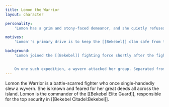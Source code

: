 ```yaml
---
title: Lomon the Warrior
layout: character

personality:
    'Lomon has a grim and stony-faced demeanor, and she quietly refuses to brag about her achievements. This has resulted in countless rumors, some utterly outlandish and others completely plausible, which she allows to spread and evolve across the island. She never talks back or answers questions unless absolutely necessary, and she is extremely private about her social life. In fact, only her closest friends even know that she is married, and even fewer know that she actually has a warm and supportive relationship with her husband.'

motives:
    'Lomon''s primary drive is to keep the [[Bekebel]] clan safe from the [[Lukurru]] clan, who she still perceives as a threat despite more than 30 years of peace. She doesn''t often meddle in diplomatic or political affairs, preferring to leave such things to the experts. She also hopes to retire soon from her position as commander of the [[Bekebel Elite Guard]] in order to develop her personal and social life, but she refuses to do so without assurance that her successor will keep the clan safe to her high standards.'

background:
    'Lomon joined the [[Bekebel]] fighting force shortly after the fighting stopped between them and the [[Lukurru]]. She initially served as a guard on the walls of the citadel, watching for wyverns, but when her strength and fighting prowess became clear she was promoted to a scout. As a scout, Lomon led small forces into the jungle to observe the borders of the Lukurru territory and to spy on their activities.


    On one such expedition, a wyvern attacked her group. Separated from her squad, Lomon tried to flee further into the jungle, hoping to hide from the wyvern and quietly return to the citadel. But her movements were slowed by the thick undergrowth, and the wyvern quickly caught up with her. With no escape, Lomon lunged at the wyvern and pierced its shoulder with her blade. Wounded but not dissuaded, it jumped onto her and attacked her. The battle that ensued is only remembered in Lomon''s scars, which serve as proof of her unprecedented accomplishment. Already known in the clan as a capable warrior, her victory over the wyvern made her a living legend in [[Bekebel]] history.'
---
```


Lomon the Warrior is a battle-scarred fighter who once single-handedly slew a wyvern. She is known and feared for her great deeds all across the island. Lomon is the commander of the [[Bekebel Elite Guard]], responsible for the top security in [[Bekebel Citadel:Bekebel]].
